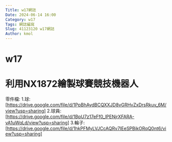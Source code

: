 ```yaml
---
Title: w17網誌
Date: 2024-06-14 16:00
Category: w17
Tags: 網誌編寫
Slug: 41123120 w17網誌
Author: kmol
---
```




<!-- PELICAN_END_SUMMARY -->

# w17
# 利用NX1872繪製球賽競技機器人

零件檔:
1.球:[https://drive.google.com/file/d/1PpBhAydBCQXXJD8vGRHvZxDrsRkuv_6M/view?usp=sharing]
2.球員:[https://drive.google.com/file/d/1BpU7z17eFf0_lPENjrXFARA-vA1uWqLd/view?usp=sharing]
3.輪子:[https://drive.google.com/file/d/1hkPFMyLVJCcAQRv7IEeSPBikORqQ0nt6/view?usp=sharing]
